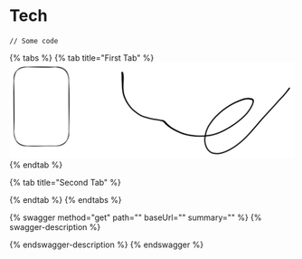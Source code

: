 # Tech

```
// Some code
```

{% tabs %}
{% tab title="First Tab" %}
<img src="../.gitbook/assets/file.excalidraw.svg" alt="caption this" class="gitbook-drawing">
{% endtab %}

{% tab title="Second Tab" %}

{% endtab %}
{% endtabs %}

{% swagger method="get" path="" baseUrl="" summary="" %}
{% swagger-description %}

{% endswagger-description %}
{% endswagger %}
